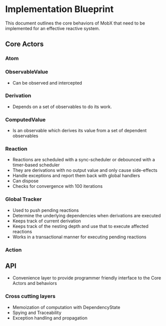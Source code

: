 # Implementation Blueprint

This document outlines the core behaviors of MobX that need to be implemented for an effective reactive system.

## Core Actors

### Atom

### ObservableValue<T>

- Can be observed and intercepted


### Derivation

- Depends on a set of observables to do its work.

### ComputedValue<T>

- Is an observable which derives its value from a set of dependent observables

### Reaction

- Reactions are scheduled with a sync-scheduler or debounced with a timer-based scheduler
- They are derivations with no output value and only cause side-effects
- Handle exceptions and report them back with global handlers
- Can dispose
- Checks for convergence with 100 iterations

### Global Tracker

- Used to push pending reactions
- Determine the underlying dependencies when derivations are executed
- Keeps track of current derivation
- Keeps track of the nesting depth and use that to execute affected reactions
- Works in a transactional manner for executing pending reactions

### Action

## API

- Convenience layer to provide programmer friendly interface to the Core Actors and behaviors

### Cross cutting layers

- Memoization of computation with DependencyState
- Spying and Traceability
- Exception handling and propagation
